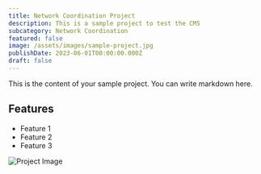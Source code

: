 ```yaml
---
title: Network Coordination Project
description: This is a sample project to test the CMS
subcategory: Network Coordination
featured: false
image: /assets/images/sample-project.jpg
publishDate: 2023-06-01T00:00:00.000Z
draft: false
---
```


This is the content of your sample project. You can write markdown here.

## Features

- Feature 1
- Feature 2
- Feature 3

![Project Image](/assets/images/your-image.jpg)
